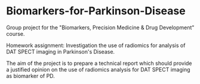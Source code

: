 # Biomarkers-for-Parkinson-Disease
Group project for the "Biomarkers, Precision Medicine & Drug Development" course.

Homework assignment: Investigation the use of radiomics for analysis of DAT SPECT imaging in Parkinson's Disease.

The aim of the project is to prepare a technical report which should provide a justified opinion on the use of radiomics analysis for DAT SPECT imaging as biomarker of PD.

